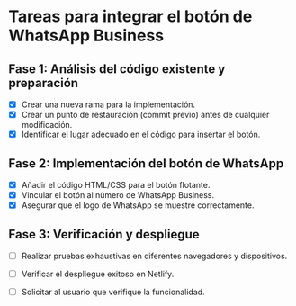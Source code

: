 # Tareas para integrar el botón de WhatsApp Business

## Fase 1: Análisis del código existente y preparación
- [x] Crear una nueva rama para la implementación.
- [x] Crear un punto de restauración (commit previo) antes de cualquier modificación.
- [x] Identificar el lugar adecuado en el código para insertar el botón.

## Fase 2: Implementación del botón de WhatsApp
- [x] Añadir el código HTML/CSS para el botón flotante.
- [x] Vincular el botón al número de WhatsApp Business.
- [x] Asegurar que el logo de WhatsApp se muestre correctamente.

## Fase 3: Verificación y despliegue
- [ ] Realizar pruebas exhaustivas en diferentes navegadores y dispositivos.
- [ ] Verificar el despliegue exitoso en Netlify.
- [ ] Solicitar al usuario que verifique la funcionalidad.


